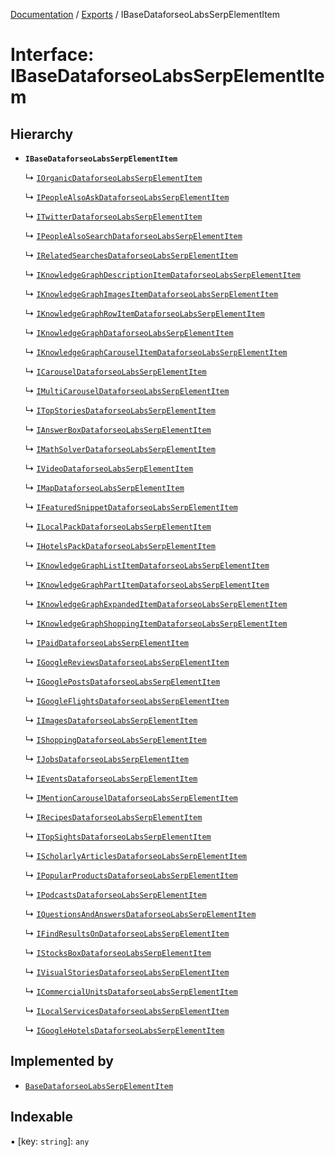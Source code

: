 [Documentation](../README.md) / [Exports](../modules.md) / IBaseDataforseoLabsSerpElementItem

# Interface: IBaseDataforseoLabsSerpElementItem

## Hierarchy

- **`IBaseDataforseoLabsSerpElementItem`**

  ↳ [`IOrganicDataforseoLabsSerpElementItem`](IOrganicDataforseoLabsSerpElementItem.md)

  ↳ [`IPeopleAlsoAskDataforseoLabsSerpElementItem`](IPeopleAlsoAskDataforseoLabsSerpElementItem.md)

  ↳ [`ITwitterDataforseoLabsSerpElementItem`](ITwitterDataforseoLabsSerpElementItem.md)

  ↳ [`IPeopleAlsoSearchDataforseoLabsSerpElementItem`](IPeopleAlsoSearchDataforseoLabsSerpElementItem.md)

  ↳ [`IRelatedSearchesDataforseoLabsSerpElementItem`](IRelatedSearchesDataforseoLabsSerpElementItem.md)

  ↳ [`IKnowledgeGraphDescriptionItemDataforseoLabsSerpElementItem`](IKnowledgeGraphDescriptionItemDataforseoLabsSerpElementItem.md)

  ↳ [`IKnowledgeGraphImagesItemDataforseoLabsSerpElementItem`](IKnowledgeGraphImagesItemDataforseoLabsSerpElementItem.md)

  ↳ [`IKnowledgeGraphRowItemDataforseoLabsSerpElementItem`](IKnowledgeGraphRowItemDataforseoLabsSerpElementItem.md)

  ↳ [`IKnowledgeGraphDataforseoLabsSerpElementItem`](IKnowledgeGraphDataforseoLabsSerpElementItem.md)

  ↳ [`IKnowledgeGraphCarouselItemDataforseoLabsSerpElementItem`](IKnowledgeGraphCarouselItemDataforseoLabsSerpElementItem.md)

  ↳ [`ICarouselDataforseoLabsSerpElementItem`](ICarouselDataforseoLabsSerpElementItem.md)

  ↳ [`IMultiCarouselDataforseoLabsSerpElementItem`](IMultiCarouselDataforseoLabsSerpElementItem.md)

  ↳ [`ITopStoriesDataforseoLabsSerpElementItem`](ITopStoriesDataforseoLabsSerpElementItem.md)

  ↳ [`IAnswerBoxDataforseoLabsSerpElementItem`](IAnswerBoxDataforseoLabsSerpElementItem.md)

  ↳ [`IMathSolverDataforseoLabsSerpElementItem`](IMathSolverDataforseoLabsSerpElementItem.md)

  ↳ [`IVideoDataforseoLabsSerpElementItem`](IVideoDataforseoLabsSerpElementItem.md)

  ↳ [`IMapDataforseoLabsSerpElementItem`](IMapDataforseoLabsSerpElementItem.md)

  ↳ [`IFeaturedSnippetDataforseoLabsSerpElementItem`](IFeaturedSnippetDataforseoLabsSerpElementItem.md)

  ↳ [`ILocalPackDataforseoLabsSerpElementItem`](ILocalPackDataforseoLabsSerpElementItem.md)

  ↳ [`IHotelsPackDataforseoLabsSerpElementItem`](IHotelsPackDataforseoLabsSerpElementItem.md)

  ↳ [`IKnowledgeGraphListItemDataforseoLabsSerpElementItem`](IKnowledgeGraphListItemDataforseoLabsSerpElementItem.md)

  ↳ [`IKnowledgeGraphPartItemDataforseoLabsSerpElementItem`](IKnowledgeGraphPartItemDataforseoLabsSerpElementItem.md)

  ↳ [`IKnowledgeGraphExpandedItemDataforseoLabsSerpElementItem`](IKnowledgeGraphExpandedItemDataforseoLabsSerpElementItem.md)

  ↳ [`IKnowledgeGraphShoppingItemDataforseoLabsSerpElementItem`](IKnowledgeGraphShoppingItemDataforseoLabsSerpElementItem.md)

  ↳ [`IPaidDataforseoLabsSerpElementItem`](IPaidDataforseoLabsSerpElementItem.md)

  ↳ [`IGoogleReviewsDataforseoLabsSerpElementItem`](IGoogleReviewsDataforseoLabsSerpElementItem.md)

  ↳ [`IGooglePostsDataforseoLabsSerpElementItem`](IGooglePostsDataforseoLabsSerpElementItem.md)

  ↳ [`IGoogleFlightsDataforseoLabsSerpElementItem`](IGoogleFlightsDataforseoLabsSerpElementItem.md)

  ↳ [`IImagesDataforseoLabsSerpElementItem`](IImagesDataforseoLabsSerpElementItem.md)

  ↳ [`IShoppingDataforseoLabsSerpElementItem`](IShoppingDataforseoLabsSerpElementItem.md)

  ↳ [`IJobsDataforseoLabsSerpElementItem`](IJobsDataforseoLabsSerpElementItem.md)

  ↳ [`IEventsDataforseoLabsSerpElementItem`](IEventsDataforseoLabsSerpElementItem.md)

  ↳ [`IMentionCarouselDataforseoLabsSerpElementItem`](IMentionCarouselDataforseoLabsSerpElementItem.md)

  ↳ [`IRecipesDataforseoLabsSerpElementItem`](IRecipesDataforseoLabsSerpElementItem.md)

  ↳ [`ITopSightsDataforseoLabsSerpElementItem`](ITopSightsDataforseoLabsSerpElementItem.md)

  ↳ [`IScholarlyArticlesDataforseoLabsSerpElementItem`](IScholarlyArticlesDataforseoLabsSerpElementItem.md)

  ↳ [`IPopularProductsDataforseoLabsSerpElementItem`](IPopularProductsDataforseoLabsSerpElementItem.md)

  ↳ [`IPodcastsDataforseoLabsSerpElementItem`](IPodcastsDataforseoLabsSerpElementItem.md)

  ↳ [`IQuestionsAndAnswersDataforseoLabsSerpElementItem`](IQuestionsAndAnswersDataforseoLabsSerpElementItem.md)

  ↳ [`IFindResultsOnDataforseoLabsSerpElementItem`](IFindResultsOnDataforseoLabsSerpElementItem.md)

  ↳ [`IStocksBoxDataforseoLabsSerpElementItem`](IStocksBoxDataforseoLabsSerpElementItem.md)

  ↳ [`IVisualStoriesDataforseoLabsSerpElementItem`](IVisualStoriesDataforseoLabsSerpElementItem.md)

  ↳ [`ICommercialUnitsDataforseoLabsSerpElementItem`](ICommercialUnitsDataforseoLabsSerpElementItem.md)

  ↳ [`ILocalServicesDataforseoLabsSerpElementItem`](ILocalServicesDataforseoLabsSerpElementItem.md)

  ↳ [`IGoogleHotelsDataforseoLabsSerpElementItem`](IGoogleHotelsDataforseoLabsSerpElementItem.md)

## Implemented by

- [`BaseDataforseoLabsSerpElementItem`](../classes/BaseDataforseoLabsSerpElementItem.md)

## Indexable

▪ [key: `string`]: `any`
